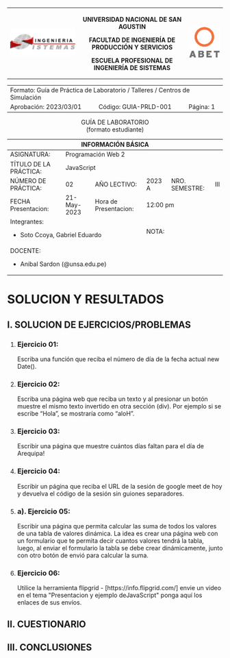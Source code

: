 ﻿<table>
  <tbody>
   <tr>
   <td><img src="https://github.com/rescobedoq/pw2/blob/main/epis.png?raw=true"></td>
   <th>
   <p>UNIVERSIDAD NACIONAL DE SAN AGUSTIN</p>
   <p>FACULTAD DE INGENIERÍA DE PRODUCCIÓN Y SERVICIOS</p>
   <p>ESCUELA PROFESIONAL DE INGENIERÍA DE SISTEMAS</p>
   </th>
   <td><img src="https://github.com/rescobedoq/pw2/blob/main/abet.png?raw=true"></td>
   </tr>
  </tbody>
</table>
<div align="center" dir="auto"><table>    
   <tbody>
   <tr><td colspan="3">Formato: Guía de Práctica de Laboratorio / Talleres / Centros de Simulación</td></tr>
   <tr><td>Aprobación:  2023/03/01</td><td>Código: GUIA-PRLD-001</td><td>Página: 1</td></tr>
   </tbody>
</table></div>
<div align="center" dir="auto">
   <span>GUÍA DE LABORATORIO</span><br>
   <span>(formato estudiante)</span>
</div>
<div align="center" dir="auto"><table>
   <tbody><tr><th colspan="6">INFORMACIÓN BÁSICA</th></tr>
   </tbody><tbody>
   <tr><td>ASIGNATURA:</td><td colspan="5">Programación Web 2</td></tr>
   <tr><td>TÍTULO DE LA PRÁCTICA:</td><td colspan="5">JavaScript</td></tr>
   <tr>
   <td>NÚMERO DE PRÁCTICA:</td><td>02</td><td>AÑO LECTIVO:</td><td>2023 A</td><td>NRO. SEMESTRE:</td><td>III</td>
   </tr>
   <tr>
   <td>FECHA Presentacion:</td><td>21-May-2023</td><td>Hora de Presentacion:</td><td colspan="3">12:00 pm</td>
   </tr>
   <tr><td colspan="3">Integrantes:
   <ul dir="auto">
   <li>Soto Ccoya, Gabriel Eduardo</li>
   </ul>
   </td>
   <td> NOTA: </td>
   <td colspan="2"> </td>
   </tr><tr><td colspan="6">DOCENTE:
   <ul dir="auto">
   <li>Anibal Sardon (@unsa.edu.pe)</li>
   </ul>
   </td>
   </tr></tbody></table></div>
   <h1>SOLUCION Y RESULTADOS</h1>
   <h2>I. SOLUCION DE EJERCICIOS/PROBLEMAS</h2>

 1. <h3>Ejercicio 01: </h3>Escriba una función que reciba el número
    de día de la fecha actual new Date().
    
    
 2. <h3>Ejercicio 02: </h3>Escriba una página web que reciba un
    texto y al presionar un botón muestre el 	mismo texto invertido en
    otra sección (div). Por ejemplo si se escribe “Hola”, se mostraría
    como “aloH”.
    
    
 3. <h3>Ejercicio 03: </h3>Escribir una página que muestre cuántos
    días faltan para el día de Arequipa! 
    
    
 4. <h3>Ejercicio 04: </h3>Escribir un página que reciba el URL de
    la sesión de google meet de hoy y devuelva el código de la sesión
    sin guiones separadores.
    
    
 5. <h3>a). Ejercicio 05: </h3>Escribir una página que permita calcular
    las suma de todos los valores de una tabla de valores dinámica. La
    idea es crear una página web con un formulario que te permita decir
    cuantos valores tendrá la tabla, luego, al enviar el formulario la
    tabla se debe crear dinámicamente, junto con otro botón de envió
    para calcular la suma.
    
    
 6. <h3>Ejercicio 06: </h3>Utilice la herramienta flipgrid -
    [https://info.flipgrid.com/] envie un video en el tema "Presentacion
    y ejemplo deJavaScript" ponga aquí los enlaces de sus envíos.

   <h2>II. CUESTIONARIO</h2>
   
   <h2>III. CONCLUSIONES</h2>
